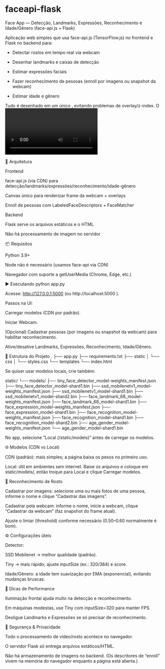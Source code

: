 # faceapi-flask
Face App — Detecção, Landmarks, Expressões, Reconhecimento e Idade/Gênero (face-api.js + Flask)

Aplicação web simples que usa face-api.js (TensorFlow.js) no frontend e Flask no backend para:

 - Detectar rostos em tempo real via webcam

 - Desenhar landmarks e caixas de detecção

 - Estimar expressões faciais

 - Fazer reconhecimento de pessoas (enroll por imagens ou snapshot da webcam)

 - Estimar idade e gênero

Tudo é desenhado em um único <canvas>, evitando problemas de overlay/z-index. O <video> fica fora do DOM e serve apenas como fonte dos frames.

🧱 Arquitetura

Frontend

face-api.js (via CDN) para detecção/landmarks/expressões/reconhecimento/idade-gênero

Canvas único para renderizar frame da webcam + overlays

Enroll de pessoas com LabeledFaceDescriptors + FaceMatcher

Backend

Flask serve os arquivos estáticos e o HTML

Não há processamento de imagem no servidor

📦 Requisitos

Python 3.9+

Node não é necessário (usamos face-api via CDN)

Navegador com suporte a getUserMedia (Chrome, Edge, etc.)

▶️ Executando
python app.py


Acesse: http://127.0.0.1:5000
 (ou http://localhost:5000
).

Passos na UI:

Carregar modelos (CDN por padrão).

Iniciar Webcam.

(Opcional) Cadastrar pessoas (por imagens ou snapshot da webcam) para habilitar reconhecimento.

Ative/desative Landmarks, Expressões, Reconhecimento, Idade/Gênero.

📁 Estrutura do Projeto
.
├── app.py
├── requirements.txt
├── static
│   └── css
│       └── styles.css
└── templates
    └── index.html


Se quiser usar modelos locais, crie também:

static/
└── models/
    ├── tiny_face_detector_model-weights_manifest.json
    ├── tiny_face_detector_model-shard1.bin
    ├── ssd_mobilenetv1_model-weights_manifest.json
    ├── ssd_mobilenetv1_model-shard1.bin
    ├── ssd_mobilenetv1_model-shard2.bin
    ├── face_landmark_68_model-weights_manifest.json
    ├── face_landmark_68_model-shard1.bin
    ├── face_expression_model-weights_manifest.json
    ├── face_expression_model-shard1.bin
    ├── face_recognition_model-weights_manifest.json
    ├── face_recognition_model-shard1.bin
    ├── face_recognition_model-shard2.bin
    ├── age_gender_model-weights_manifest.json
    └── age_gender_model-shard1.bin


No app, selecione “Local (/static/models)” antes de carregar os modelos.

🌐 Modelos (CDN vs Local)

CDN (padrão): mais simples; a página baixa os pesos no primeiro uso.

Local: útil em ambientes sem internet. Baixe os arquivos e coloque em static/models/, então troque para Local e clique Carregar modelos.

🧭 Reconhecimento de Rosto

Cadastrar por imagens: selecione uma ou mais fotos de uma pessoa, informe o nome e clique “Cadastrar das imagens”.

Cadastrar pela webcam: informe o nome, inicie a webcam, clique “Cadastrar da webcam” (faz snapshot do frame atual).

Ajuste o limiar (threshold) conforme necessário (0.50–0.60 normalmente é bom).

⚙️ Configurações úteis

Detector:

SSD Mobilenet → melhor qualidade (padrão).

Tiny → mais rápido; ajuste inputSize (ex.: 320/384) e score.

Idade/Gênero: a idade tem suavização por EMA (exponencial), evitando mudanças bruscas.

🧪 Dicas de Performance

Iluminação frontal ajuda muito na detecção e reconhecimento.

Em máquinas modestas, use Tiny com inputSize=320 para manter FPS.

Desligue Landmarks e Expressões se só precisar de reconhecimento.

🔐 Segurança & Privacidade

Todo o processamento de vídeo/rosto acontece no navegador.

O servidor Flask só entrega arquivos estáticos/HTML.

Não há armazenamento de imagens no backend. (Os descritores de “enroll” vivem na memória do navegador enquanto a página está aberta.)
